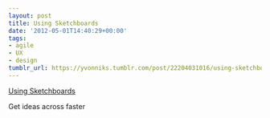 ```yaml
---
layout: post
title: Using Sketchboards
date: '2012-05-01T14:40:29+00:00'
tags:
- agile
- UX
- design
tumblr_url: https://yvonniks.tumblr.com/post/22204031016/using-sketchboards
---
```

[Using Sketchboards](http://www.boxuk.com/blog/using-sketchboards-to-design-great-user-interfaces)  

Get ideas across faster

